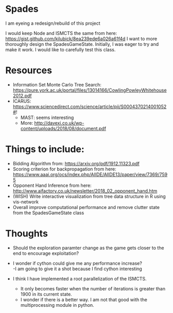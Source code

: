# Spades


I am eyeing a redesign/rebuild of this project

I would keep Node and ISMCTS the same from here: https://gist.github.com/kjlubick/8ea239ede6a026a61f4d
I want to more thoroughly design the SpadesGameState. Initially, I was eager to try and make it work. I would like to carefully test this class.

# Resources
- Information Set Monte Carlo Tree Search: https://pure.york.ac.uk/portal/files/13014166/CowlingPowleyWhitehouse2012.pdf
- ICARUS: https://www.sciencedirect.com/science/article/pii/S0004370214001052#!
    - MAST: seems interesting
    - More: http://davexi.co.uk/wp-content/uploads/2018/08/document.pdf

# Things to include:
- Bidding Algorithm from: https://arxiv.org/pdf/1912.11323.pdf
- Scoring criterion for backpropagation from here: https://www.aaai.org/ocs/index.php/AIIDE/AIIDE13/paper/view/7369/7595
- Opponent Hand Inference from here: http://www.aifactory.co.uk/newsletter/2018_02_opponent_hand.htm
- (WISH) Write interactive visualization from tree data structure in R using vis-network
- Overall improve computational performance and remove clutter state from the SpadesGameState class


# Thoughts
- Should the exploration paramter change as the game gets closer to the end to encourage exploitation?
- I wonder if cython could give me any performance increase?  
    -I am going to give it a shot because I find cython interesting
  
- I think I have implemented a root parallelization of the ISMCTS.  
    - It only becomes faster when the number of iterations is greater than 1900 in its current state.
    - I wonder if there is a better way. I am not that good with the multiprocessing module in python.